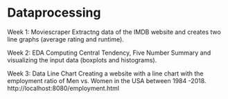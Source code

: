 # Dataprocessing

Week 1: Moviescraper 
Extractng data of the IMDB website and creates two line graphs (average rating and runtime).

Week 2: EDA
Computing Central Tendency, Five Number Summary and visualizing the input data (boxplots and histograms). 

Week 3: Data Line Chart
Creating a website with a line chart with the employment ratio of Men vs. Women in the USA between 1984 -2018.
http://localhost:8080/employment.html
